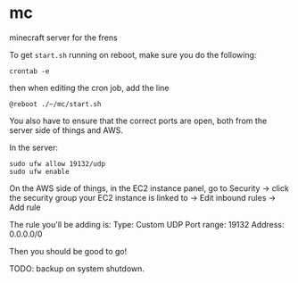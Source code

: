 # mc
minecraft server for the frens

To get `start.sh` running on reboot, make sure you do the following:
```
crontab -e
```
then when editing the cron job, add the line
```
@reboot ./~/mc/start.sh
```
You also have to ensure that the correct ports are open, both from the server side of things and AWS.

In the server:
```
sudo ufw allow 19132/udp
sudo ufw enable
```

On the AWS side of things, in the EC2 instance panel, go to Security -> click the security group your EC2 instance is linked to -> Edit inbound rules -> Add rule

The rule you'll be adding is:
Type: Custom UDP
Port range: 19132
Address: 0.0.0.0/0

Then you should be good to go!

TODO: backup on system shutdown.
